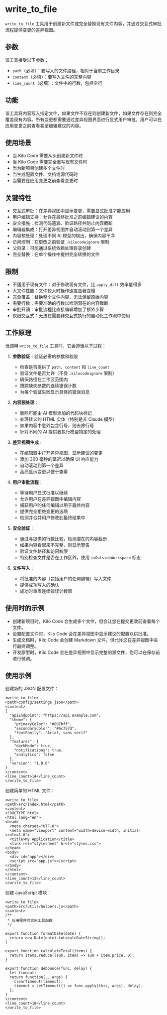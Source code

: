 # write_to_file

`write_to_file` 工具用于创建新文件或完全替换现有文件内容，并通过交互式审批流程提供变更的差异视图。

## 参数

该工具接受以下参数：

- `path`（必填）：要写入的文件路径，相对于当前工作目录
- `content`（必填）：要写入文件的完整内容
- `line_count`（必填）：文件中的行数，包括空行

## 功能

该工具将内容写入指定文件，如果文件不存在则创建新文件，如果文件存在则完全覆盖现有内容。所有变更都需要通过差异视图界面进行显式用户审批，用户可以在应用变更之前查看甚至编辑建议的内容。

## 使用场景

- 当 Kilo Code 需要从头创建新文件时
- 当 Kilo Code 需要完全重写现有文件时
- 当为新项目创建多个文件时
- 当生成配置文件、文档或源代码时
- 当需要在应用变更之前查看变更时

## 关键特性

- 交互式审批：在差异视图中显示变更，需要显式批准才能应用
- 用户编辑支持：允许在最终批准之前编辑建议的内容
- 安全措施：检测代码遗漏、验证路径并防止内容截断
- 编辑器集成：打开差异视图并自动滚动到第一个差异
- 内容预处理：处理不同 AI 模型的输出，确保内容干净
- 访问控制：在更改之前验证 `.kilocodeignore` 限制
- 父目录：可能通过系统依赖处理目录创建
- 完全替换：在单个操作中提供完全转换的文件

## 限制

- 不适用于现有文件：对于修改现有文件，比 `apply_diff` 效率低得多
- 大文件性能：文件较大时操作速度显著变慢
- 完全覆盖：替换整个文件内容，无法保留原始内容
- 需要行数：需要准确的行数以检测潜在的内容截断
- 审批开销：审批流程比直接编辑增加了额外步骤
- 仅限交互式：无法在需要非交互式执行的自动化工作流中使用

## 工作原理

当调用 `write_to_file` 工具时，它会遵循以下过程：

1. **参数验证**：验证必需的参数和权限

    - 检查是否提供了 `path`、`content` 和 `line_count`
    - 验证文件是否允许（不受 `.kilocodeignore` 限制）
    - 确保路径在工作区范围内
    - 跟踪缺失参数的连续错误计数
    - 为每个验证失败显示具体的错误消息

2. **内容预处理**：

    - 删除可能由 AI 模型添加的代码块标记
    - 处理转义的 HTML 实体（特别是非 Claude 模型）
    - 如果内容中意外包含行号，则去除行号
    - 针对不同的 AI 提供者执行模型特定的处理

3. **差异视图生成**：

    - 在编辑器中打开差异视图，显示建议的变更
    - 添加 300 毫秒的延迟以确保 UI 响应能力
    - 自动滚动到第一个差异
    - 高亮显示变更以便于查看

4. **用户审批流程**：

    - 等待用户显式批准以继续
    - 允许用户在差异视图中编辑内容
    - 捕获用户的任何编辑以用于最终内容
    - 提供完全拒绝变更的选项
    - 检测并合并用户修改到最终结果中

5. **安全验证**：

    - 通过与提供的行数比较，检测潜在的内容截断
    - 如果内容看起来不完整，则显示警告
    - 验证文件路径和访问权限
    - 特别检查文件是否在工作区外，使用 `isOutsideWorkspace` 标志

6. **文件写入**：
    - 将批准的内容（包括用户的任何编辑）写入文件
    - 提供成功写入的确认
    - 成功时重置连续错误计数器

## 使用时的示例

- 创建新项目时，Kilo Code 会生成多个文件，但会让您在提交更改前查看每个文件。
- 设置配置文件时，Kilo Code 会在差异视图中显示建议的配置以供批准。
- 生成文档时，Kilo Code 会创建 Markdown 文件，但允许您在差异视图中进行最终调整。
- 开发原型时，Kilo Code 会在差异视图中显示完整的源文件，您可以在保存前进行微调。

## 使用示例

创建新的 JSON 配置文件：

```
<write_to_file>
<path>config/settings.json</path>
<content>
{
  "apiEndpoint": "https://api.example.com",
  "theme": {
    "primaryColor": "#007bff",
    "secondaryColor": "#6c757d",
    "fontFamily": "Arial, sans-serif"
  },
  "features": {
    "darkMode": true,
    "notifications": true,
    "analytics": false
  },
  "version": "1.0.0"
}
</content>
<line_count>14</line_count>
</write_to_file>
```

创建简单的 HTML 文件：

```
<write_to_file>
<path>src/index.html</path>
<content>
<!DOCTYPE html>
<html lang="en">
<head>
  <meta charset="UTF-8">
  <meta name="viewport" content="width=device-width, initial-scale=1.0">
  <title>My Application</title>
  <link rel="stylesheet" href="styles.css">
</head>
<body>
  <div id="app"></div>
  <script src="app.js"></script>
</body>
</html>
</content>
<line_count>13</line_count>
</write_to_file>
```

创建 JavaScript 模块：

```
<write_to_file>
<path>src/utils/helpers.js</path>
<content>
/**
 * 应用程序的实用工具函数
 */

export function formatDate(date) {
  return new Date(date).toLocaleDateString();
}

export function calculateTotal(items) {
  return items.reduce((sum, item) => sum + item.price, 0);
}

export function debounce(func, delay) {
  let timeout;
  return function(...args) {
    clearTimeout(timeout);
    timeout = setTimeout(() => func.apply(this, args), delay);
  };
}
</content>
<line_count>18</line_count>
</write_to_file>
```

